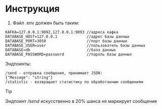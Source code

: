 # Инструкция

1. Файл .env должен быть таким:
```
KAFKA=127.0.0.1:9092,127.0.0.1:9093 //адреса кафка
DATABASE_HOST=127.0.0.1             //адрес базы данных
DATABASE_PORT=3050                  //порт базы данных
DATABASE_USER=user                  //пользователь базы данных
DATABASE=db                         //база данных
DATABASE_PASSWORD=password          //пароль базы данных
```

Эндпоинты:
```
/send - отправка сообщения, принимает JSON:
{"Message": "string"}
/statistic - возвращает статистику по обработанным сообщениям
```

> [!TIP]
> Эндпоинт */send* искусственно в 20% шанса не маркирует сообщение

